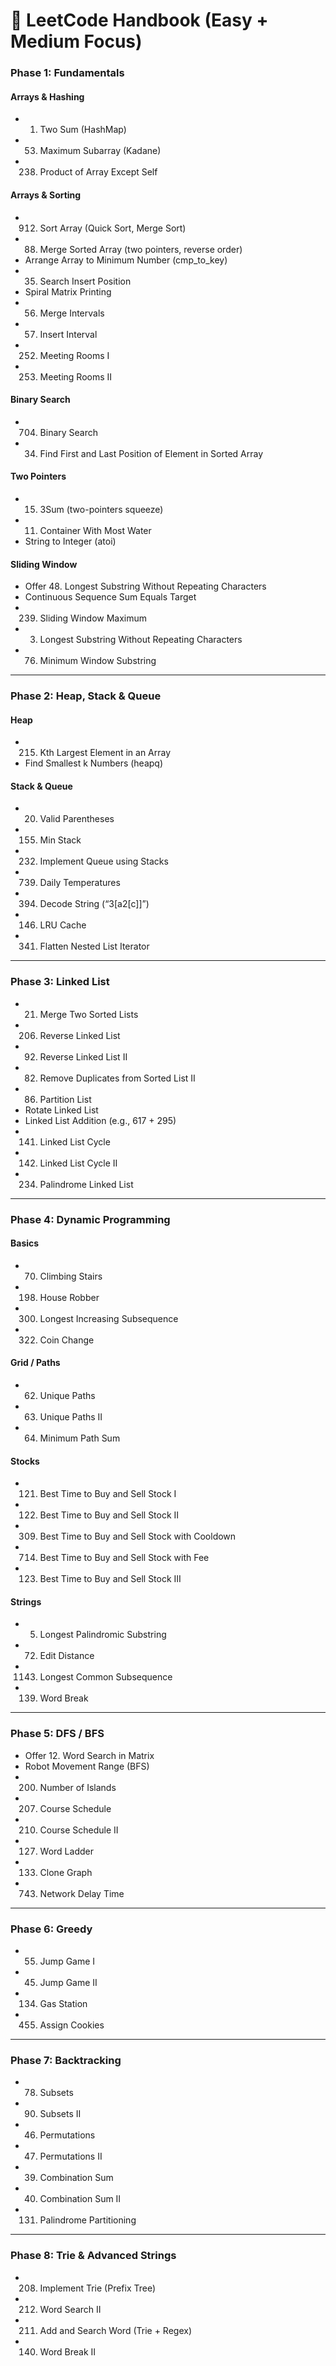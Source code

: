 # 🌅 LeetCode Handbook (Easy + Medium Focus)

### Phase 1: Fundamentals

#### Arrays & Hashing
- 1. Two Sum (HashMap)
- 53. Maximum Subarray (Kadane)
- 238. Product of Array Except Self

#### Arrays & Sorting
- 912. Sort Array (Quick Sort, Merge Sort)
- 88. Merge Sorted Array (two pointers, reverse order)
- Arrange Array to Minimum Number (cmp_to_key)
- 35. Search Insert Position
- Spiral Matrix Printing
- 56. Merge Intervals
- 57. Insert Interval
- 252. Meeting Rooms I
- 253. Meeting Rooms II

#### Binary Search
- 704. Binary Search
- 34. Find First and Last Position of Element in Sorted Array

#### Two Pointers
- 15. 3Sum (two-pointers squeeze)
- 11. Container With Most Water
- String to Integer (atoi)

#### Sliding Window
- Offer 48. Longest Substring Without Repeating Characters
- Continuous Sequence Sum Equals Target
- 239. Sliding Window Maximum
- 3. Longest Substring Without Repeating Characters
- 76. Minimum Window Substring

---

### Phase 2: Heap, Stack & Queue
#### Heap
- 215. Kth Largest Element in an Array
- Find Smallest k Numbers (heapq)

#### Stack & Queue
- 20. Valid Parentheses
- 155. Min Stack
- 232. Implement Queue using Stacks
- 739. Daily Temperatures
- 394. Decode String (“3[a2[c]]”)
- 146. LRU Cache
- 341. Flatten Nested List Iterator

---

### Phase 3: Linked List
- 21. Merge Two Sorted Lists
- 206. Reverse Linked List
- 92. Reverse Linked List II
- 82. Remove Duplicates from Sorted List II
- 86. Partition List
- Rotate Linked List
- Linked List Addition (e.g., 617 + 295)
- 141. Linked List Cycle
- 142. Linked List Cycle II
- 234. Palindrome Linked List

---

### Phase 4: Dynamic Programming
#### Basics
- 70. Climbing Stairs
- 198. House Robber
- 300. Longest Increasing Subsequence
- 322. Coin Change

#### Grid / Paths
- 62. Unique Paths
- 63. Unique Paths II
- 64. Minimum Path Sum

#### Stocks
- 121. Best Time to Buy and Sell Stock I
- 122. Best Time to Buy and Sell Stock II
- 309. Best Time to Buy and Sell Stock with Cooldown
- 714. Best Time to Buy and Sell Stock with Fee
- 123. Best Time to Buy and Sell Stock III

#### Strings
- 5. Longest Palindromic Substring
- 72. Edit Distance
- 1143. Longest Common Subsequence
- 139. Word Break

---

### Phase 5: DFS / BFS
- Offer 12. Word Search in Matrix
- Robot Movement Range (BFS)
- 200. Number of Islands
- 207. Course Schedule
- 210. Course Schedule II
- 127. Word Ladder
- 133. Clone Graph
- 743. Network Delay Time

---

### Phase 6: Greedy
- 55. Jump Game I
- 45. Jump Game II
- 134. Gas Station
- 455. Assign Cookies

---

### Phase 7: Backtracking
- 78. Subsets
- 90. Subsets II
- 46. Permutations
- 47. Permutations II
- 39. Combination Sum
- 40. Combination Sum II
- 131. Palindrome Partitioning

---

### Phase 8: Trie & Advanced Strings
- 208. Implement Trie (Prefix Tree)
- 212. Word Search II
- 211. Add and Search Word (Trie + Regex)
- 140. Word Break II

